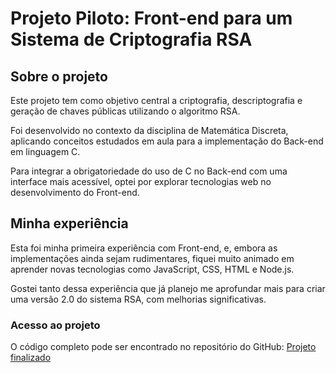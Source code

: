 # **Projeto Piloto: Front-end para um Sistema de Criptografia RSA**

## **Sobre o projeto**

Este projeto tem como objetivo central a criptografia, descriptografia e geração de chaves públicas utilizando o algoritmo RSA.

Foi desenvolvido no contexto da disciplina de Matemática Discreta, aplicando conceitos estudados em aula para a implementação do Back-end em linguagem C.

Para integrar a obrigatoriedade do uso de C no Back-end com uma interface mais acessível, optei por explorar tecnologias web no desenvolvimento do Front-end.

## **Minha experiência**

Esta foi minha primeira experiência com Front-end, e, embora as implementações ainda sejam rudimentares, fiquei muito animado em aprender novas tecnologias como JavaScript, CSS, HTML e Node.js.

Gostei tanto dessa experiência que já planejo me aprofundar mais para criar uma versão 2.0 do sistema RSA, com melhorias significativas.

### **Acesso ao projeto**

O código completo pode ser encontrado no repositório do GitHub:
[Projeto finalizado](https://github.com/jwaozera/Projeto-MD-2024/tree/main)
